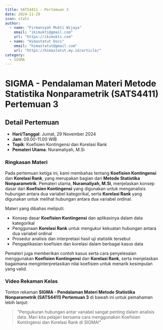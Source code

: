 ```yaml
--- 
title: SATS4411 - Pertemuan 3
date: 2024-11-29
icon: stats
author:
  - name: "Firmansyah Mukti Wijaya"
    email: "ikimukti@gmail.com"
    url: "https://ikimukti.com"
  - name: "Himastatut Docs"
    email: "himastatut@gmail.com"
    url: "https://himastatut.my.id/article/"
category:
  - SIGMA
--- 
```


# SIGMA - Pendalaman Materi Metode Statistika Nonparametrik (SATS4411) Pertemuan 3

## Detail Pertemuan

- **Hari/Tanggal**: Jumat, 29 November 2024
- **Jam**: 09.00-11.00 WIB
- **Topik**: Koefisien Kontingensi dan Korelasi Rank
- **Pemateri Utama**: Nuramaliyah, M.Si

### Ringkasan Materi
Pada pertemuan ketiga ini, kami membahas tentang **Koefisien Kontingensi** dan **Korelasi Rank**, yang merupakan bagian dari **Metode Statistika Nonparametrik**. Pemateri utama, **Nuramaliyah, M.Si**, menjelaskan konsep dasar dari **Koefisien Kontingensi** yang digunakan untuk menganalisis hubungan antara dua variabel kategorikal, serta **Korelasi Rank** yang digunakan untuk melihat hubungan antara dua variabel ordinal.

Materi yang dibahas meliputi:
- Konsep dasar **Koefisien Kontingensi** dan aplikasinya dalam data kategorikal
- Penggunaan **Korelasi Rank** untuk mengukur kekuatan hubungan antara dua variabel ordinal
- Prosedur analisis dan interpretasi hasil uji statistik tersebut
- Pengaplikasian koefisien dan korelasi dalam berbagai kasus data

Pemateri juga memberikan contoh kasus serta cara penyelesaian menggunakan **Koefisien Kontingensi** dan **Korelasi Rank**, serta menjelaskan bagaimana menginterpretasikan nilai koefisien untuk menarik kesimpulan yang valid.

### Video Rekaman Kelas
Tonton rekaman **SIGMA - Pendalaman Materi Metode Statistika Nonparametrik (SATS4411) Pertemuan 3** di bawah ini untuk pemahaman lebih lanjut:

<VidStack
  src="https://www.youtube.com/watch?v=KW7UO7e7x0U"
  title="SIGMA - Pendalaman Materi Metode Statistika Nonparametrik (SATS4411) Pertemuan 3"
/>

> "Pengukuran hubungan antar variabel sangat penting dalam analisis data. Mari kita pelajari bersama cara menggunakan Koefisien Kontingensi dan Korelasi Rank di SIGMA!"


<GitContributors />
<GitChangelog />